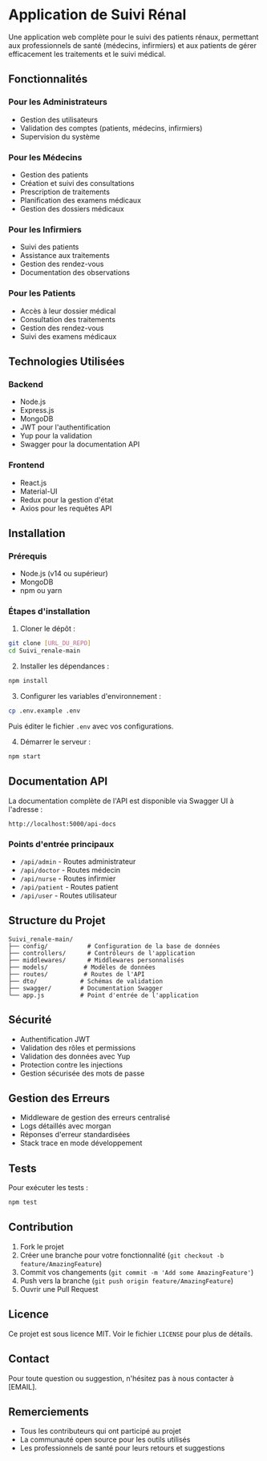 # Application de Suivi Rénal

Une application web complète pour le suivi des patients rénaux, permettant aux professionnels de santé (médecins, infirmiers) et aux patients de gérer efficacement les traitements et le suivi médical.

## Fonctionnalités

### Pour les Administrateurs
- Gestion des utilisateurs
- Validation des comptes (patients, médecins, infirmiers)
- Supervision du système

### Pour les Médecins
- Gestion des patients
- Création et suivi des consultations
- Prescription de traitements
- Planification des examens médicaux
- Gestion des dossiers médicaux

### Pour les Infirmiers
- Suivi des patients
- Assistance aux traitements
- Gestion des rendez-vous
- Documentation des observations

### Pour les Patients
- Accès à leur dossier médical
- Consultation des traitements
- Gestion des rendez-vous
- Suivi des examens médicaux

## Technologies Utilisées

### Backend
- Node.js
- Express.js
- MongoDB
- JWT pour l'authentification
- Yup pour la validation
- Swagger pour la documentation API

### Frontend
- React.js
- Material-UI
- Redux pour la gestion d'état
- Axios pour les requêtes API

## Installation

### Prérequis
- Node.js (v14 ou supérieur)
- MongoDB
- npm ou yarn

### Étapes d'installation

1. Cloner le dépôt :
```bash
git clone [URL_DU_REPO]
cd Suivi_renale-main
```

2. Installer les dépendances :
```bash
npm install
```

3. Configurer les variables d'environnement :
```bash
cp .env.example .env
```
Puis éditer le fichier `.env` avec vos configurations.

4. Démarrer le serveur :
```bash
npm start
```

## Documentation API

La documentation complète de l'API est disponible via Swagger UI à l'adresse :
```
http://localhost:5000/api-docs
```

### Points d'entrée principaux
- `/api/admin` - Routes administrateur
- `/api/doctor` - Routes médecin
- `/api/nurse` - Routes infirmier
- `/api/patient` - Routes patient
- `/api/user` - Routes utilisateur

## Structure du Projet

```
Suivi_renale-main/
├── config/           # Configuration de la base de données
├── controllers/      # Contrôleurs de l'application
├── middlewares/      # Middlewares personnalisés
├── models/          # Modèles de données
├── routes/          # Routes de l'API
├── dto/            # Schémas de validation
├── swagger/        # Documentation Swagger
└── app.js          # Point d'entrée de l'application
```

## Sécurité

- Authentification JWT
- Validation des rôles et permissions
- Validation des données avec Yup
- Protection contre les injections
- Gestion sécurisée des mots de passe

## Gestion des Erreurs

- Middleware de gestion des erreurs centralisé
- Logs détaillés avec morgan
- Réponses d'erreur standardisées
- Stack trace en mode développement

## Tests

Pour exécuter les tests :
```bash
npm test
```

## Contribution

1. Fork le projet
2. Créer une branche pour votre fonctionnalité (`git checkout -b feature/AmazingFeature`)
3. Commit vos changements (`git commit -m 'Add some AmazingFeature'`)
4. Push vers la branche (`git push origin feature/AmazingFeature`)
5. Ouvrir une Pull Request

## Licence

Ce projet est sous licence MIT. Voir le fichier `LICENSE` pour plus de détails.

## Contact

Pour toute question ou suggestion, n'hésitez pas à nous contacter à [EMAIL].

## Remerciements

- Tous les contributeurs qui ont participé au projet
- La communauté open source pour les outils utilisés
- Les professionnels de santé pour leurs retours et suggestions
